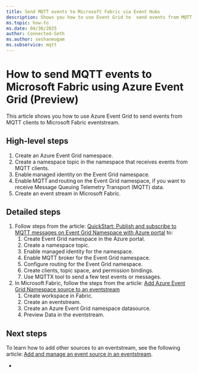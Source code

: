```yaml
---
title: Send MQTT events to Microsoft Fabric via Event Hubs
description: Shows you how to use Event Grid to  send events from MQTT clients to Microsoft Fabric via Azure Event Hubs. 
ms.topic: how-to
ms.date: 04/30/2025
author: Connected-Seth
ms.author: seshanmugam
ms.subservice: mqtt
---
```


# How to send MQTT events to Microsoft Fabric using Azure Event Grid (Preview) 
This article shows you how to use Azure Event Grid to send events from MQTT clients to Microsoft Fabric eventstream. 

## High-level steps

1. Create an Azure Event Grid  namespace.
1. Create a namespace topic in the namespace that receives events from MQTT clients.
1. Enable managed identity on the Event Grid namespace.  
1. Enable MQTT and routing on the Event Grid namespace, if you want to receive Message Queuing Telemetry Transport (MQTT) data.
1. Create an event stream in Microsoft Fabric.  

## Detailed steps

1. Follow steps from the article: [QuickStart: Publish and subscribe to MQTT messages on Event Grid Namespace with Azure portal](mqtt-publish-and-subscribe-portal.md) to:
    1. Create Event Grid namespace in the Azure portal.
    1. Create a namespace topic. 
    1. Enable managed identity for the namespace. 
    1. Enable MQTT broker for the Event Grid namespace. 
    1. Configure routing for the Event Grid namespace. 
    1. Create clients, topic space, and permission bindings. 
    1. Use MQTTX tool to send a few test events or messages.  
1. In Microsoft Fabric, follow the steps from the article: [Add Azure Event Grid Namespace source to an eventstream](/fabric/real-time-intelligence/event-streams/add-source-azure-event-grid)
    1. Create workspace in Fabric. 
    1. Create an eventstream.
    1. Create an Azure Event Grid namespace datasource. 
    1. Preview Data in the eventstream.

## Next steps
To learn how to add other sources to an eventstream, see the following article: [Add and manage an event source in an eventstream](/fabric/real-time-intelligence/event-streams/add-manage-eventstream-sources). 

    




- 


